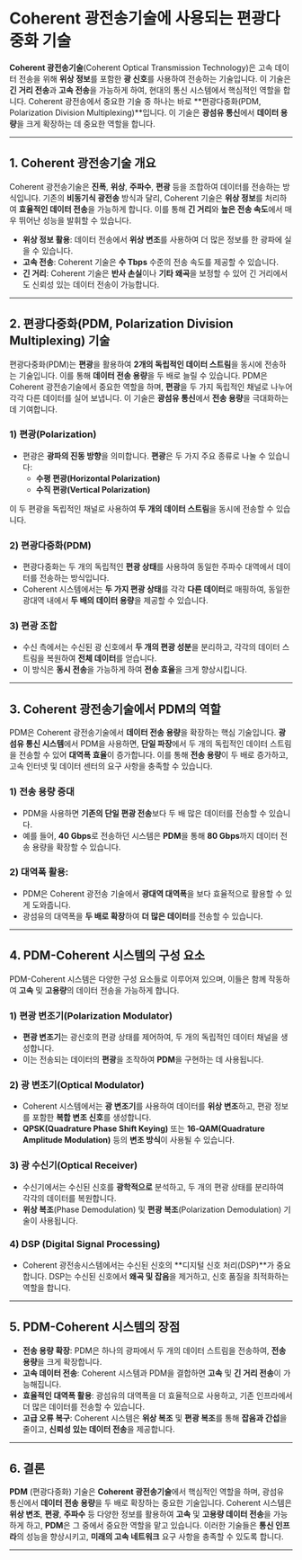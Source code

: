 # Coherent 광전송기술에 사용되는 편광다중화 기술

**Coherent 광전송기술**(Coherent Optical Transmission Technology)은 고속 데이터 전송을 위해 **위상 정보**를 포함한 **광 신호**를 사용하여 전송하는 기술입니다. 이 기술은 **긴 거리 전송**과 **고속 전송**을 가능하게 하여, 현대의 통신 시스템에서 핵심적인 역할을 합니다. Coherent 광전송에서 중요한 기술 중 하나는 바로 **편광다중화(PDM, Polarization Division Multiplexing)**입니다. 이 기술은 **광섬유 통신**에서 **데이터 용량**을 크게 확장하는 데 중요한 역할을 합니다.

---

## 1. Coherent 광전송기술 개요

Coherent 광전송기술은 **진폭**, **위상**, **주파수**, **편광** 등을 조합하여 데이터를 전송하는 방식입니다. 기존의 **비동기식 광전송** 방식과 달리, Coherent 기술은 **위상 정보**를 처리하여 **효율적인 데이터 전송**을 가능하게 합니다. 이를 통해 **긴 거리**와 **높은 전송 속도**에서 매우 뛰어난 성능을 발휘할 수 있습니다.

- **위상 정보 활용**: 데이터 전송에서 **위상 변조**를 사용하여 더 많은 정보를 한 광파에 실을 수 있습니다.
- **고속 전송**: Coherent 기술은 **수 Tbps** 수준의 전송 속도를 제공할 수 있습니다.
- **긴 거리**: Coherent 기술은 **반사 손실**이나 **기타 왜곡**을 보정할 수 있어 긴 거리에서도 신뢰성 있는 데이터 전송이 가능합니다.

---

## 2. 편광다중화(PDM, Polarization Division Multiplexing) 기술

편광다중화(PDM)는 **편광**을 활용하여 **2개의 독립적인 데이터 스트림**을 동시에 전송하는 기술입니다. 이를 통해 **데이터 전송 용량**을 두 배로 늘릴 수 있습니다. PDM은 Coherent 광전송기술에서 중요한 역할을 하며, **편광**을 두 가지 독립적인 채널로 나누어 각각 다른 데이터를 실어 보냅니다. 이 기술은 **광섬유 통신**에서 **전송 용량**을 극대화하는 데 기여합니다.

### 1) **편광(Polarization)**
- 편광은 **광파의 진동 방향**을 의미합니다. **편광**은 두 가지 주요 종류로 나눌 수 있습니다: 
  - **수평 편광(Horizontal Polarization)**
  - **수직 편광(Vertical Polarization)**

이 두 편광을 독립적인 채널로 사용하여 **두 개의 데이터 스트림**을 동시에 전송할 수 있습니다.

### 2) **편광다중화(PDM)**
- 편광다중화는 두 개의 독립적인 **편광 상태**를 사용하여 동일한 주파수 대역에서 데이터를 전송하는 방식입니다.
- Coherent 시스템에서는 **두 가지 편광 상태**를 각각 **다른 데이터**로 매핑하여, 동일한 광대역 내에서 **두 배의 데이터 용량**을 제공할 수 있습니다.

### 3) **편광 조합**
- 수신 측에서는 수신된 광 신호에서 **두 개의 편광 성분**을 분리하고, 각각의 데이터 스트림을 복원하여 **전체 데이터**를 얻습니다.
- 이 방식은 **동시 전송**을 가능하게 하여 **전송 효율**을 크게 향상시킵니다.

---

## 3. Coherent 광전송기술에서 PDM의 역할

PDM은 Coherent 광전송기술에서 **데이터 전송 용량**을 확장하는 핵심 기술입니다. **광섬유 통신 시스템**에서 PDM을 사용하면, **단일 파장**에서 두 개의 독립적인 데이터 스트림을 전송할 수 있어 **대역폭 효율**이 증가합니다. 이를 통해 **전송 용량**이 두 배로 증가하고, 고속 인터넷 및 데이터 센터의 요구 사항을 충족할 수 있습니다.

### 1) **전송 용량 증대**
- PDM을 사용하면 **기존의 단일 편광 전송**보다 두 배 많은 데이터를 전송할 수 있습니다.
- 예를 들어, **40 Gbps**로 전송하던 시스템은 **PDM**을 통해 **80 Gbps**까지 데이터 전송 용량을 확장할 수 있습니다.

### 2) **대역폭 활용**: 
- PDM은 Coherent 광전송 기술에서 **광대역 대역폭**을 보다 효율적으로 활용할 수 있게 도와줍니다.
- 광섬유의 대역폭을 **두 배로 확장**하여 **더 많은 데이터**를 전송할 수 있습니다.

---

## 4. PDM-Coherent 시스템의 구성 요소

PDM-Coherent 시스템은 다양한 구성 요소들로 이루어져 있으며, 이들은 함께 작동하여 **고속** 및 **고용량**의 데이터 전송을 가능하게 합니다.

### 1) **편광 변조기(Polarization Modulator)**
- **편광 변조기**는 광신호의 편광 상태를 제어하여, 두 개의 독립적인 데이터 채널을 생성합니다.
- 이는 전송되는 데이터의 **편광**을 조작하여 **PDM**을 구현하는 데 사용됩니다.

### 2) **광 변조기(Optical Modulator)**
- Coherent 시스템에서는 **광 변조기**를 사용하여 데이터를 **위상 변조**하고, 편광 정보를 포함한 **복합 변조 신호**를 생성합니다.
- **QPSK(Quadrature Phase Shift Keying)** 또는 **16-QAM(Quadrature Amplitude Modulation)** 등의 **변조 방식**이 사용될 수 있습니다.

### 3) **광 수신기(Optical Receiver)**
- 수신기에서는 수신된 신호를 **광학적으로** 분석하고, 두 개의 편광 상태를 분리하여 각각의 데이터를 복원합니다.
- **위상 복조**(Phase Demodulation) 및 **편광 복조**(Polarization Demodulation) 기술이 사용됩니다.

### 4) **DSP (Digital Signal Processing)**
- Coherent 광전송시스템에서는 수신된 신호의 **디지털 신호 처리(DSP)**가 중요합니다. DSP는 수신된 신호에서 **왜곡 및 잡음**을 제거하고, 신호 품질을 최적화하는 역할을 합니다.

---

## 5. PDM-Coherent 시스템의 장점

- **전송 용량 확장**: PDM은 하나의 광파에서 두 개의 데이터 스트림을 전송하여, **전송 용량**을 크게 확장합니다.
- **고속 데이터 전송**: Coherent 시스템과 PDM을 결합하면 **고속** 및 **긴 거리 전송**이 가능해집니다.
- **효율적인 대역폭 활용**: 광섬유의 대역폭을 더 효율적으로 사용하고, 기존 인프라에서 더 많은 데이터를 전송할 수 있습니다.
- **고급 오류 복구**: Coherent 시스템은 **위상 복조** 및 **편광 복조**를 통해 **잡음과 간섭**을 줄이고, **신뢰성 있는 데이터 전송**을 제공합니다.

---

## 6. 결론

**PDM** (편광다중화) 기술은 **Coherent 광전송기술**에서 핵심적인 역할을 하며, 광섬유 통신에서 **데이터 전송 용량**을 두 배로 확장하는 중요한 기술입니다. Coherent 시스템은 **위상 변조**, **편광**, **주파수** 등 다양한 정보를 활용하여 **고속** 및 **고용량 데이터 전송**을 가능하게 하고, **PDM**은 그 중에서 중요한 역할을 맡고 있습니다. 이러한 기술들은 **통신 인프라**의 성능을 향상시키고, **미래의 고속 네트워크** 요구 사항을 충족할 수 있도록 합니다.

---
